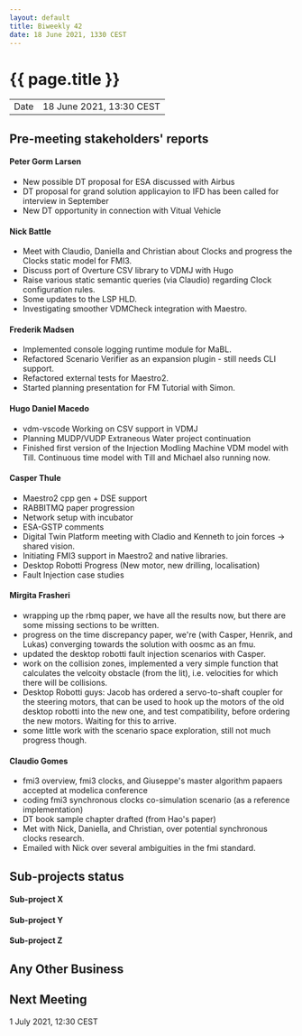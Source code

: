 ```yaml
---
layout: default
title: Biweekly 42
date: 18 June 2021, 1330 CEST
---
```


<script src="https://code.jquery.com/jquery-1.11.1.min.js">
</script>
<script src="/javascripts/edit.js"></script>
<script>setEditButonNm();</script>

# {{ page.title }}

|||
|---|---|
| Date | 18 June 2021, 13:30 CEST |


## Pre-meeting stakeholders' reports

<!-- Please keep in mind that the minutes are publicly available.-->

#### Peter Gorm Larsen
* New possible DT proposal for ESA discussed with Airbus
* DT proposal for grand solution applicayion to IFD has been called for interview in September
* New DT opportunity in connection with Vitual Vehicle

#### Nick Battle
* Meet with Claudio, Daniella and Christian about Clocks and progress the Clocks static model for FMI3.
* Discuss port of Overture CSV library to VDMJ with Hugo
* Raise various static semantic queries (via Claudio) regarding Clock configuration rules.
* Some updates to the LSP HLD.
* Investigating smoother VDMCheck integration with Maestro.

#### Frederik Madsen
* Implemented console logging runtime module for MaBL.
* Refactored Scenario Verifier as an expansion plugin - still needs CLI support.
* Refactored external tests for Maestro2.
* Started planning presentation for FM Tutorial with Simon.

#### Hugo Daniel Macedo
* vdm-vscode Working on CSV support in VDMJ
* Planning MUDP/VUDP Extraneous Water project continuation
* Finished first version of the Injection Modling Machine VDM model with Till. Continuous time model with Till and Michael also running now.

#### Casper Thule
* Maestro2 cpp gen + DSE support
* RABBITMQ paper progression
* Network setup with incubator
* ESA-GSTP comments
* Digital Twin Platform meeting with Cladio and Kenneth to join forces -> shared vision.
* Initiating FMI3 support in Maestro2 and native libraries.
* Desktop Robotti Progress (New motor, new drilling, localisation)
* Fault Injection case studies

#### Mirgita Frasheri
* wrapping up the rbmq paper, we have all the results now, but there are some missing sections to be written.
* progress on the time discrepancy paper, we're (with Casper, Henrik, and Lukas) converging towards the solution with oosmc as an fmu.
* updated the desktop robotti fault injection scenarios with Casper. 
* work on the collision zones, implemented a very simple function that calculates the velcoity obstacle (from the lit), i.e. velocities for which there will be collisions. 
* Desktop Robotti guys: Jacob has ordered a servo-to-shaft coupler for the steering motors, that can be used to hook up the motors of the old desktop robotti into the new one, and test compatibility, before ordering the new motors. Waiting for this to arrive. 
* some little work with the scenario space exploration, still not much progress though.

#### Claudio Gomes
* fmi3 overview, fmi3 clocks, and Giuseppe's master algorithm papaers accepted at modelica conference
* coding fmi3 synchronous clocks co-simulation scenario (as a reference implementation)
* DT book sample chapter drafted (from Hao's paper)
* Met with Nick, Daniella, and Christian, over potential synchronous clocks research.
* Emailed with Nick over several ambiguities in the fmi standard.


## Sub-projects status


#### Sub-project X

#### Sub-project Y

#### Sub-project Z

##  Any Other Business

Next Meeting
------------

1 July 2021, 12:30 CEST


<div id="edit_page_div"></div>
